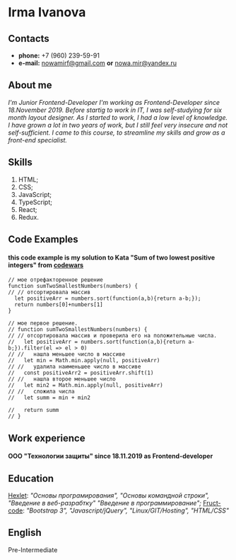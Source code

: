 # Irma Ivanova  
<!-- ![It`s me](/img/MyPhoto.png) -->


## Contacts

* **phone:** +7 (960) 239-59-91
* **e-mail:** nowamirf@gmail.com **or** nowa.mir@yandex.ru

## About me

*I'm Junior Frontend-Developer*
*I'm working as Frontend-Developer since 18.November 2019.*
*Before startig to work in IT, I was self-studying for six month layout designer. As I started to work, I had a low level of knowledge. I have grown a lot in two years of work, but I still feel very insecure and not self-sufficient. I came to this course, to streamline my skills and grow as a front-end specialist.*

## Skills

1. HTML; 
2. CSS; 
3. JavaScript; 
4. TypeScript; 
5. React; 
6. Redux.

## Code Examples

#### this code example is my solution to **Kata "Sum of two lowest positive integers"** from [codewars](https://www.codewars.com/)

```
// мое отрефакторенное решение
function sumTwoSmallestNumbers(numbers) {  
// // отсортировала массив 
  let positiveArr = numbers.sort(function(a,b){return a-b;});
  return numbers[0]+numbers[1]
}

// мое первое решение.
// function sumTwoSmallestNumbers(numbers) {  
// // отсортировала массив и проверила его на положительные числа.
//   let positiveArr = numbers.sort(function(a,b){return a-b;}).filter(el => el > 0)
// //   нашла меньшее число в массиве
//   let min = Math.min.apply(null, positiveArr)
// //   удалила наименьшее число в массиве
//   const positiveArr2 = positiveArr.shift(1)
// //   нашла второе меньшее число
//   let min2 = Math.min.apply(null, positiveArr)
// //   сложила числа
//   let summ = min + min2
  
//   return summ    
// }
```

## Work experience
#### ООО "Технологии защиты" since 18.11.2019 as Frontend-developer

## Education

[Hexlet](https://hexlet.io): *"Основы програмирования", "Основы командной строки", "Введение в веб-разрабтку" "Введение в программирование";*
[Fruct-code](https://fructcode.com/ru/): *"Bootstrap 3", "Javascript/jQuery", "Linux/GIT/Hosting", "HTML/CSS"*

## English


Pre-Intermediate